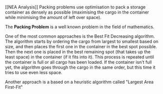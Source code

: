 [[NEA Analysis]]
Packing problems use optimisation to pack a storage container as densely as possible (maximising the cargo in the container while minimising the amount of left over space). 

The **Packing Problem** is a well known problem in the field of mathematics.

One of the most common approaches is the Best Fit Decreasing algorithm.
The algorithm starts by ordering the cargo from largest to smallest based on size, and then places the first one in the container in the best spot possible. Then the next one is placed in the best remaining spot (that takes up the least space) in the container (if it fits into it). This process is repeated until the container is full or all cargo has been loaded. If the container isn't full yet, the algorithm goes through the cargo in the same order, but this time it tries to use even less space.

Another approach is a based on a heuristic algorithm called "Largest Area First-Fit"